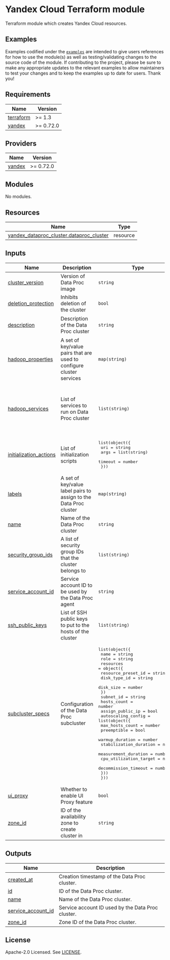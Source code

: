 # Yandex Cloud <RESOURCE> Terraform module

Terraform module which creates Yandex Cloud <RESOURCE> resources.

## Examples

Examples codified under
the [`examples`](https://github.com/terraform-yacloud-modules/terraform-yandex-module-template/tree/main/examples) are intended
to give users references for how to use the module(s) as well as testing/validating changes to the source code of the
module. If contributing to the project, please be sure to make any appropriate updates to the relevant examples to allow
maintainers to test your changes and to keep the examples up to date for users. Thank you!

<!-- BEGINNING OF PRE-COMMIT-TERRAFORM DOCS HOOK -->
## Requirements

| Name | Version |
|------|---------|
| <a name="requirement_terraform"></a> [terraform](#requirement\_terraform) | >= 1.3 |
| <a name="requirement_yandex"></a> [yandex](#requirement\_yandex) | >= 0.72.0 |

## Providers

| Name | Version |
|------|---------|
| <a name="provider_yandex"></a> [yandex](#provider\_yandex) | >= 0.72.0 |

## Modules

No modules.

## Resources

| Name | Type |
|------|------|
| [yandex_dataproc_cluster.dataproc_cluster](https://registry.terraform.io/providers/yandex-cloud/yandex/latest/docs/resources/dataproc_cluster) | resource |

## Inputs

| Name | Description | Type | Default | Required |
|------|-------------|------|---------|:--------:|
| <a name="input_cluster_version"></a> [cluster\_version](#input\_cluster\_version) | Version of Data Proc image | `string` | `"2.0"` | no |
| <a name="input_deletion_protection"></a> [deletion\_protection](#input\_deletion\_protection) | Inhibits deletion of the cluster | `bool` | `false` | no |
| <a name="input_description"></a> [description](#input\_description) | Description of the Data Proc cluster | `string` | `"Dataproc Cluster created by Terraform"` | no |
| <a name="input_hadoop_properties"></a> [hadoop\_properties](#input\_hadoop\_properties) | A set of key/value pairs that are used to configure cluster services | `map(string)` | `{}` | no |
| <a name="input_hadoop_services"></a> [hadoop\_services](#input\_hadoop\_services) | List of services to run on Data Proc cluster | `list(string)` | <pre>[<br>  "HDFS",<br>  "YARN",<br>  "SPARK",<br>  "TEZ",<br>  "MAPREDUCE",<br>  "HIVE"<br>]</pre> | no |
| <a name="input_initialization_actions"></a> [initialization\_actions](#input\_initialization\_actions) | List of initialization scripts | <pre>list(object({<br>    uri     = string<br>    args    = list(string)<br>    timeout = number<br>  }))</pre> | `[]` | no |
| <a name="input_labels"></a> [labels](#input\_labels) | A set of key/value label pairs to assign to the Data Proc cluster | `map(string)` | `{}` | no |
| <a name="input_name"></a> [name](#input\_name) | Name of the Data Proc cluster | `string` | n/a | yes |
| <a name="input_security_group_ids"></a> [security\_group\_ids](#input\_security\_group\_ids) | A list of security group IDs that the cluster belongs to | `list(string)` | `[]` | no |
| <a name="input_service_account_id"></a> [service\_account\_id](#input\_service\_account\_id) | Service account ID to be used by the Data Proc agent | `string` | n/a | yes |
| <a name="input_ssh_public_keys"></a> [ssh\_public\_keys](#input\_ssh\_public\_keys) | List of SSH public keys to put to the hosts of the cluster | `list(string)` | `[]` | no |
| <a name="input_subcluster_specs"></a> [subcluster\_specs](#input\_subcluster\_specs) | Configuration of the Data Proc subcluster | <pre>list(object({<br>    name = string<br>    role = string<br>    resources = object({<br>      resource_preset_id = string<br>      disk_type_id       = string<br>      disk_size          = number<br>    })<br>    subnet_id        = string<br>    hosts_count      = number<br>    assign_public_ip = bool<br>    autoscaling_config = list(object({<br>      max_hosts_count        = number<br>      preemptible            = bool<br>      warmup_duration        = number<br>      stabilization_duration = number<br>      measurement_duration   = number<br>      cpu_utilization_target = number<br>      decommission_timeout   = number<br>    }))<br>  }))</pre> | `[]` | no |
| <a name="input_ui_proxy"></a> [ui\_proxy](#input\_ui\_proxy) | Whether to enable UI Proxy feature | `bool` | `false` | no |
| <a name="input_zone_id"></a> [zone\_id](#input\_zone\_id) | ID of the availability zone to create cluster in | `string` | `"ru-central1-b"` | no |

## Outputs

| Name | Description |
|------|-------------|
| <a name="output_created_at"></a> [created\_at](#output\_created\_at) | Creation timestamp of the Data Proc cluster. |
| <a name="output_id"></a> [id](#output\_id) | ID of the Data Proc cluster. |
| <a name="output_name"></a> [name](#output\_name) | Name of the Data Proc cluster. |
| <a name="output_service_account_id"></a> [service\_account\_id](#output\_service\_account\_id) | Service account ID used by the Data Proc cluster. |
| <a name="output_zone_id"></a> [zone\_id](#output\_zone\_id) | Zone ID of the Data Proc cluster. |
<!-- END OF PRE-COMMIT-TERRAFORM DOCS HOOK -->

## License

Apache-2.0 Licensed.
See [LICENSE](https://github.com/terraform-yacloud-modules/terraform-yandex-module-template/blob/main/LICENSE).
